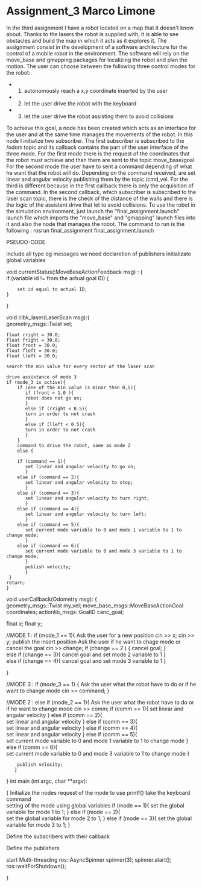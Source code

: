 # Assignment_3 Marco Limone

In the third assignment I have a robot located on a map that it doesn't know about. Thanks to the lasers the robot is supplied with, it is able to see obstacles and build the map in which it acts as it explores it.
The assignment consist in the development of a software architecture for the control of a mobile robot in the environment. The software will rely on the move_base
and gmapping packages for localizing the robot and plan the motion. The user can choose between the following three control modes for the robot:
- 1) autonomously reach a x,y coordinate inserted by the user
- 2) let the user drive the robot with the keyboard
- 3) let the user drive the robot assisting them to avoid collisions                                                                   

To achieve this goal, a node has been created which acts as an interface for the user and at the same time manages the movements of the robot. In this node I initialize two subscriber. The first subscriber is subscribed to the /odom topic and its callback contains the part of the user interface of the three mode. For the first mode there is the request of the coordinates that the robot must achieve and than them are sent to the topic move_base/goal. For the second mode the user have to sent a command depending of what he want that the robot will do. Depending on the command received, are set linear and angular velocity publishing them by the topic /cmd_vel. For the third is different because in the first callback there is only the acquisition of the command. In the second callback, which subscriber is subscribed to the laser scan topic, there is the check of the distance of the walls and there is the logic of the assistent drive that let to avoid collisions. 
To use the robot in the simulation environment, just launch the "final_assignment.launch" launch file which imports the "move_base" and "gmapping" launch files into it and also the node that manages the robot. The command to run is the following : 
rosrun final_assignment final_assignment.launch

PSEUDO-CODE

include all type og messages we need
declaretion of publishers
initializate global variables 


void currentStatus(:MoveBaseActionFeedback msg) : {      
if (variable id != from the actual goal ID) {
        
        set id equal to actual ID;                                                   
    }

}

void clbk_laser(LaserScan msg):{                        
    geometry_msgs::Twist vel;
    
    float rright = 30.0;
    float fright = 30.0;
    float front = 30.0;
    float fleft = 30.0;
    float lleft = 30.0;   
    
    search the min value for every sector of the laser scan 
    
    drive assistance of mode 3
    if (mode_3 is active){
        if (one of the min value is minor than 0,5){
           if (front < 1.0 ){
           robot does not go on;
           }
           else if (rright < 0.5){                                                                     
           turn in order to not crash
           }
           else if (lleft < 0.5){                                                                     
           turn in order to not crash
           }
        }
        command to drive the robot, same as mode 2
        else {
        
        if (command == 1){
           set linear and angular velocity to go on;
           }
        else if (command == 2){
           set linear and angular velocity to stop;
           }
        else if (command == 3){
           set linear and angular velocity to turn right;
           }
        else if (command == 4){
           set linear and angular velocity to turn left;
           }
        else if (command == 5){                   
           set current mode variable to 0 and mode 1 variable to 1 to change mode;
           } 
        else if (command == 6){                   
           set current mode variable to 0 and mode 3 variable to 1 to change mode;
           } 
           publish velocity;     
           }
     }
    return;
    }


void userCallback(Odometry msg):
{                                     
 geometry_msgs::Twist my_vel; 
 move_base_msgs::MoveBaseActionGoal coordinates;
 actionlib_msgs::GoalID canc_goal;
 
 float x;
 float y;
 
 
 //MODE 1 :
 if (mode_1 == 1){
    Ask the user for a new position 
    cin >> x;
    cin >> y;
    publish the insert position
    Ask the user if he want to chage mode or cancel the goal 
    cin >> change;
    if (change == 2 ) {
            cancel goal; 
    }        
    else if (change == 3){ 
       cancel goal and set mode 2 variable to 1
    }      
    else if (change == 4){
       cancel goal and set mode 3 variable to 1
    }   
    
}

//MODE 3 :
if (mode_3 == 1) { 
    Ask the user what the robot have to do or if he want to change mode 
    cin >> command;
 }    

//MODE 2 :
else if (mode_2 == 1){
        Ask the user what the robot have to do or if he want to change mode 
        cin >> comm;
        if (comm == 1){
           set linear and angular velocity
           }
        else if (comm == 2){             
           set linear and angular velocity
           }
        else if (comm == 3){              
           set linear and angular velocity
           }
        else if (comm == 4){              
           set linear and angular velocity 
           }
        else if (comm == 5){              
           set current mode variable to 0 and mode 1 variable to 1 to change mode
           }
        else if (comm == 6){              
           set current mode variable to 0 and mode 3 variable to 1 to change mode
           }
        
        publish velocity;
       }     
}
int main (int argc, char **argv):

{
 Initialize the nodes 
 request of the mode to use
 printf()
 take the keyboard command  
 setting of the mode using global variables
 if (mode == 1){
       set the global variable for mode 1 to 1;
       }
 else if (mode == 2){   
       set the global variable for mode 2 to 1;
       }
 else if (mode == 3){
       set the global variable for mode 3 to 1;
       }
   
  Define the subscribers with their callback    
  
     
  Define the publishers  
   
   
  start Multi-threading
  ros::AsyncSpinner spinner(3); 
  spinner.start();
  ros::waitForShutdown();
   
   

}
